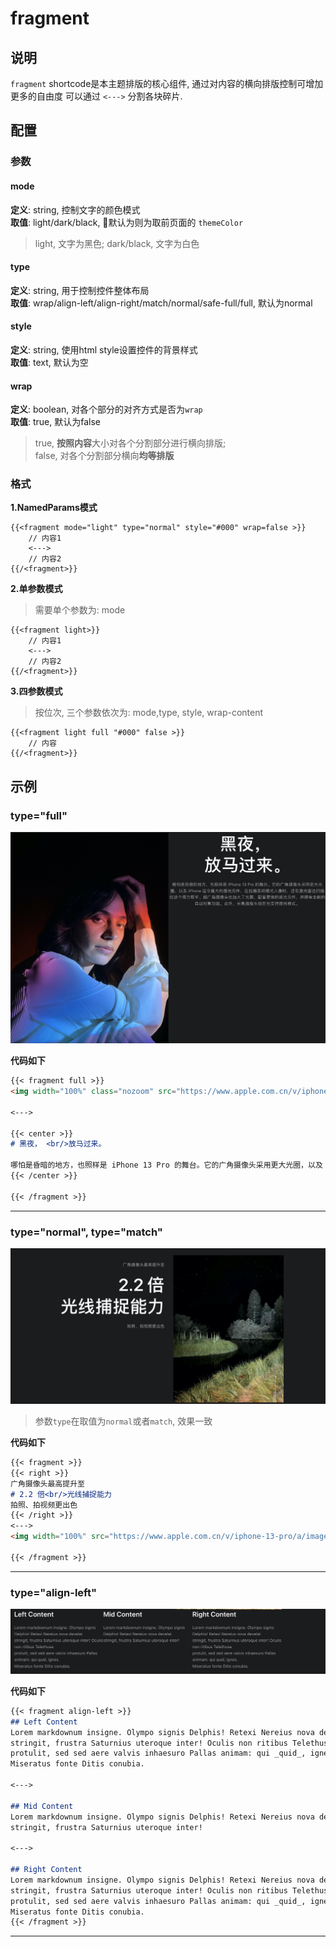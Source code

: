 # fragment

## 说明

`fragment` shortcode是本主题排版的核心组件, 通过对内容的横向排版控制可增加更多的自由度
可以通过 `<--->` 分割各块碎片.

## 配置

### 参数

#### mode

**定义**: string, 控制文字的颜色模式<br/>
**取值**: light/dark/black, 默认为则为取前页面的 `themeColor`

> light, 文字为黑色; dark/black, 文字为白色

#### type

**定义**: string, 用于控制控件整体布局<br/>
**取值**: wrap/align-left/align-right/match/normal/safe-full/full, 默认为normal


#### style

**定义**: string, 使用html style设置控件的背景样式<br/>
**取值**: text, 默认为空

#### wrap

**定义**: boolean, 对各个部分的对齐方式是否为`wrap`<br/>
**取值**: true, 默认为false

> true, **按照内容**大小对各个分割部分进行横向排版; <br/>false, 对各个分割部分横向**均等排版**

### 格式 

**1.NamedParams模式**
```
{{<fragment mode="light" type="normal" style="#000" wrap=false >}}
    // 内容1
    <--->
    // 内容2
{{/<fragment>}}
```

**2.单参数模式**

> 需要单个参数为: mode<br/>
```
{{<fragment light>}}
    // 内容1
    <--->
    // 内容2
{{/<fragment>}}
```

**3.四参数模式**

> 按位次, 三个参数依次为: mode,type, style, wrap-content

```
{{<fragment light full "#000" false >}}
    // 内容
{{/<fragment>}}
```

## 示例

### type="full"

![](https://raw.githubusercontent.com/qbeenslee/CDN/master/screenshot/2022/05-01/101240b29-83FAB748C86A.jpg)

**代码如下**

``` md
{{< fragment full >}}
<img width="100%" class="nozoom" src="https://www.apple.com.cn/v/iphone-13-pro/a/images/overview/camera/low-light/night_mode_photography_1__benvdg76737m_large_2x.jpg"/>

<--->

{{< center >}}
# 黑夜， <br/>放马过来。

哪怕是昏暗的地方，也照样是 iPhone 13 Pro 的舞台。它的广角摄像头采用更大光圈，以及 iPhone 迄今最大的感光元件，在拍摄夜间模式人像时，还有激光雷达扫描仪这个得力帮手。超广角摄像头也加大了光圈，配备更快的感光元件，并拥有全新的自动对焦功能。此外，长焦摄像头现在也支持夜间模式。
{{< /center >}}

{{< /fragment >}}
```

----

### type="normal", type="match"

![](https://raw.githubusercontent.com/qbeenslee/CDN/master/screenshot/2022/05-01/101901696-74B3CC5FCAA5.jpg)

> 参数`type`在取值为`normal`或者`match`, 效果一致

**代码如下**
``` md
{{< fragment >}}
{{< right >}}
广角摄像头最高提升至
# 2.2 倍<br/>光线捕捉能力
拍照、拍视频更出色
{{< /right >}}
<--->
<img width="100%" src="https://www.apple.com.cn/v/iphone-13-pro/a/images/overview/camera/low-light/night_mode_photography_2__ehwbgu52pjiq_large_2x.jpg"/>

{{< /fragment >}}

```

----

### type="align-left"

![](https://raw.githubusercontent.com/qbeenslee/CDN/master/screenshot/2022/05-01/102656e0b-000BBBD8B6CE.jpg)

**代码如下**
``` md
{{< fragment align-left >}}
## Left Content
Lorem markdownum insigne. Olympo signis Delphis! Retexi Nereius nova develat
stringit, frustra Saturnius uteroque inter! Oculis non ritibus Telethusa
protulit, sed sed aere valvis inhaesuro Pallas animam: qui _quid_, ignes.
Miseratus fonte Ditis conubia.

<--->

## Mid Content
Lorem markdownum insigne. Olympo signis Delphis! Retexi Nereius nova develat
stringit, frustra Saturnius uteroque inter!

<--->

## Right Content
Lorem markdownum insigne. Olympo signis Delphis! Retexi Nereius nova develat
stringit, frustra Saturnius uteroque inter! Oculis non ritibus Telethusa
protulit, sed sed aere valvis inhaesuro Pallas animam: qui _quid_, ignes.
Miseratus fonte Ditis conubia.
{{< /fragment >}}
```
----
